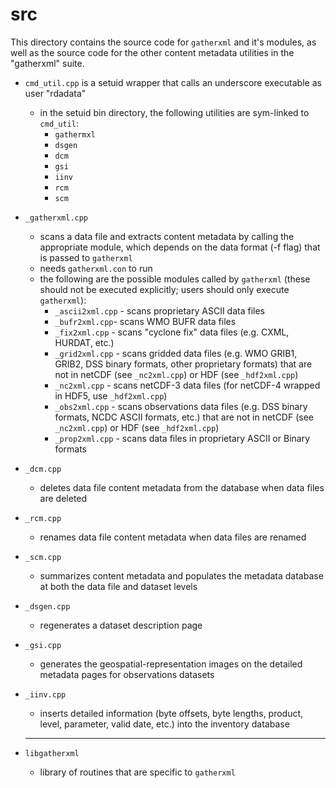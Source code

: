 # src

This directory contains the source code for ``gatherxml`` and it's modules, as well as the source code for the other content metadata utilities in the "gatherxml" suite.

- ``cmd_util.cpp`` is a setuid wrapper that calls an underscore executable as user "rdadata"
   - in the setuid bin directory, the following utilities are sym-linked to ``cmd_util``:
      - ``gathermxl``
      - ``dsgen``
      - ``dcm``
      - ``gsi``
      - ``iinv``
      - ``rcm``
      - ``scm``

- ``_gatherxml.cpp``
   - scans a data file and extracts content metadata by calling the appropriate module, which depends on the data format (-f flag) that is passed to ``gatherxml``
   - needs ``gatherxml.con`` to run
   - the following are the possible modules called by ``gatherxml`` (these should not be executed explicitly; users should only execute ``gatherxml``):
      - ``_ascii2xml.cpp`` - scans proprietary ASCII data files
      - ``_bufr2xml.cpp``- scans WMO BUFR data files
      - ``_fix2xml.cpp`` - scans "cyclone fix" data files (e.g. CXML, HURDAT, etc.)
      - ``_grid2xml.cpp`` - scans gridded data files (e.g. WMO GRIB1, GRIB2, DSS binary formats, other proprietary formats) that are not in netCDF (see ``_nc2xml.cpp``) or HDF (see ``_hdf2xml.cpp``)
      - ``_nc2xml.cpp`` - scans netCDF-3 data files (for netCDF-4 wrapped in HDF5, use ``_hdf2xml.cpp``)
      - ``_obs2xml.cpp`` - scans observations data files (e.g. DSS binary formats, NCDC ASCII formats, etc.) that are not in netCDF (see ``_nc2xml.cpp``) or HDF (see ``_hdf2xml.cpp``)
      - ``_prop2xml.cpp`` - scans data files in proprietary ASCII or Binary formats
      
- ``_dcm.cpp``
   - deletes data file content metadata from the database when data files are deleted
- ``_rcm.cpp``
   - renames data file content metadata when data files are renamed
- ``_scm.cpp``
   - summarizes content metadata and populates the metadata database at both the data file and dataset levels
- ``_dsgen.cpp``
   - regenerates a dataset description page
- ``_gsi.cpp``
   - generates the geospatial-representation images on the detailed metadata pages for observations datasets
- ``_iinv.cpp``
   - inserts detailed information (byte offsets, byte lengths, product, level, parameter, valid date, etc.) into the inventory database
   
   - - - -
- ``libgatherxml``
   - library of routines that are specific to ``gatherxml``
   

